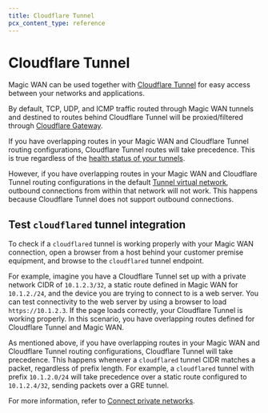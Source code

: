 ```yaml
---
title: Cloudflare Tunnel
pcx_content_type: reference
---
```


# Cloudflare Tunnel

Magic WAN can be used together with [Cloudflare Tunnel](/cloudflare-one/connections/connect-networks/) for easy access between your networks and applications.

By default, TCP, UDP, and ICMP traffic routed through Magic WAN tunnels and destined to routes behind Cloudflare Tunnel will be proxied/filtered through [Cloudflare Gateway](/cloudflare-one/policies/gateway/).

If you have overlapping routes in your Magic WAN and Cloudflare Tunnel routing configurations, Cloudflare Tunnel routes will take precedence. This is true regardless of the [health status of your tunnels](/magic-wan/reference/tunnel-health-checks/#health-state-and-prioritization).

However, if you have overlapping routes in your Magic WAN and Cloudflare Tunnel routing configurations in the default [Tunnel virtual network](/cloudflare-one/connections/connect-networks/private-net/cloudflared/tunnel-virtual-networks/), outbound connections from within that network will not work. This happens because Cloudflare Tunnel does not support outbound connections.

## Test `cloudflared` tunnel integration

To check if a `cloudflared` tunnel is working properly with your Magic WAN connection, open a browser from a host behind your customer premise equipment, and browse to the `cloudflared` tunnel endpoint. 

For example, imagine you have a Cloudflare Tunnel set up with a private network CIDR of `10.1.2.3/32`, a static route defined in Magic WAN for `10.1.2./24`, and the device you are trying to connect to is a web server. You can test connectivity to the web server by using a browser to load `https://10.1.2.3`. If the page loads correctly, your Cloudflare Tunnel is working properly. In this scenario, you have overlapping routes defined for Cloudflare Tunnel and Magic WAN.

As mentioned above, if you have overlapping routes in your Magic WAN and Cloudflare Tunnel routing configurations, Cloudflare Tunnel will take precedence. This happens whenever a `cloudflared` tunnel CIDR matches a packet, regardless of prefix length. For example, a `cloudflared` tunnel with prefix `10.1.2.0/24` will take precedence over a static route configured to `10.1.2.4/32`, sending packets over a GRE tunnel.

For more information, refer to [Connect private networks](/cloudflare-one/connections/connect-networks/private-net/cloudflared/).